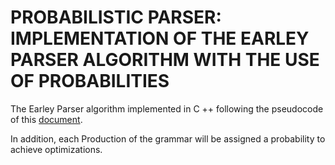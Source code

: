# PROBABILISTIC PARSER: IMPLEMENTATION OF THE EARLEY PARSER ALGORITHM WITH THE USE OF PROBABILITIES

The Earley Parser algorithm implemented in C ++ following the pseudocode of this [document](https://www.cs.unm.edu/~luger/ai-final2/CH9_Dynamic%20Programming%20and%20the%20Earley%20Parser.pdf).

In addition, each Production of the grammar will be assigned a probability to achieve optimizations.
